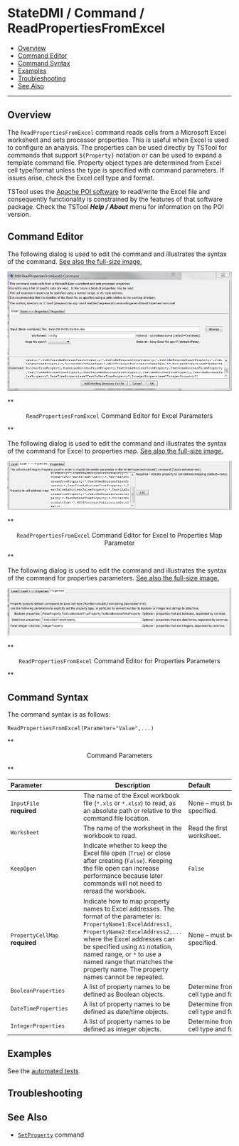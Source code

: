 # StateDMI / Command / ReadPropertiesFromExcel #

* [Overview](#overview)
* [Command Editor](#command-editor)
* [Command Syntax](#command-syntax)
* [Examples](#examples)
* [Troubleshooting](#troubleshooting)
* [See Also](#see-also)

-------------------------

## Overview ##

The `ReadPropertiesFromExcel` command reads cells from a Microsoft Excel
worksheet and sets processor properties.
This is useful when Excel is used to configure an analysis.
The properties can be used directly by TSTool for commands that
support `${Property}` notation or can be used to expand a template command file.
Property object types are determined from Excel cell type/format unless the type
is specified with command parameters.
If issues arise, check the Excel cell type and format.

TSTool uses the [Apache POI software](http://poi.apache.org) to read/write the Excel file
and consequently functionality is constrained by the features of that software package.
Check the TSTool ***Help / About*** menu for information on the POI version.

## Command Editor ##

The following dialog is used to edit the command and illustrates the syntax of the command.
<a href="../ReadPropertiesFromExcel.png">See also the full-size image.</a>

![ReadPropertiesFromExcel](ReadPropertiesFromExcel.png)

**<p style="text-align: center;">
`ReadPropertiesFromExcel` Command Editor for Excel Parameters
</p>**

The following dialog is used to edit the command and illustrates the syntax of the command for Excel to properties map.
<a href="../ReadPropertiesFromExcel_Map.png">See also the full-size image.</a>

![ReadPropertiesFromExcel Map](ReadPropertiesFromExcel_Map.png)

**<p style="text-align: center;">
`ReadPropertiesFromExcel` Command Editor for Excel to Properties Map Parameter
</p>**

The following dialog is used to edit the command and illustrates the syntax of the command for properties parameters.
<a href="../ReadPropertiesFromExcel_Properties.png">See also the full-size image.</a>

![ReadPropertiesFromExcel Properties](ReadPropertiesFromExcel_Properties.png)

**<p style="text-align: center;">
`ReadPropertiesFromExcel` Command Editor for Properties Parameters
</p>**

## Command Syntax ##

The command syntax is as follows:

```text
ReadPropertiesFromExcel(Parameter="Value",...)
```
**<p style="text-align: center;">
Command Parameters
</p>**

|**Parameter**&nbsp;&nbsp;&nbsp;&nbsp;&nbsp;&nbsp;&nbsp;&nbsp;&nbsp;&nbsp;&nbsp;&nbsp;&nbsp;&nbsp;&nbsp;&nbsp;&nbsp;&nbsp;&nbsp;&nbsp;&nbsp;|**Description**|**Default**&nbsp;&nbsp;&nbsp;&nbsp;&nbsp;&nbsp;&nbsp;&nbsp;&nbsp;&nbsp;&nbsp;&nbsp;&nbsp;&nbsp;&nbsp;&nbsp;&nbsp;&nbsp;&nbsp;&nbsp;&nbsp;&nbsp;&nbsp;&nbsp;&nbsp;&nbsp;&nbsp;|
|--------------|-----------------|-----------------|
|`InputFile`<br>**required**|The name of the Excel workbook file (`*.xls` or `*.xlsx`) to read, as an absolute path or relative to the command file location.|None – must be specified.|
|`Worksheet`|The name of the worksheet in the workbook to read.|Read the first worksheet.|
|`KeepOpen`|Indicate whether to keep the Excel file open (`True`) or close after creating (`False`).  Keeping the file open can increase performance because later commands will not need to reread the workbook.|`False`|
|`PropertyCellMap`<br>**required**|Indicate how to map property names to Excel addresses.  The format of the parameter is:<br>`PropertyName1:ExcelAddress1,`<br>`PropertyName2:ExcelAddress2,...`<br>where the Excel addresses can be specified using `A1` notation, named range, or `*` to use a named range that matches the property name.  The property names cannot be repeated.|None – must be specified.|
|`BooleanProperties`|A list of property names to be defined as Boolean objects.|Determine from Excel cell type and format.|
|`DateTimeProperties`|A list of property names to be defined as date/time objects.|Determine from Excel cell type and format.|
|`IntegerProperties`|A list of property names to be defined as integer objects.|Determine from Excel cell type and format.|

## Examples ##

See the [automated tests](https://github.com/OpenWaterFoundation/cdss-app-statedmi-main/tree/master/test/regression/commands/ReadPropertiesFromExcel).

## Troubleshooting ##

## See Also ##

* [`SetProperty`](../SetProperty/SetProperty) command
